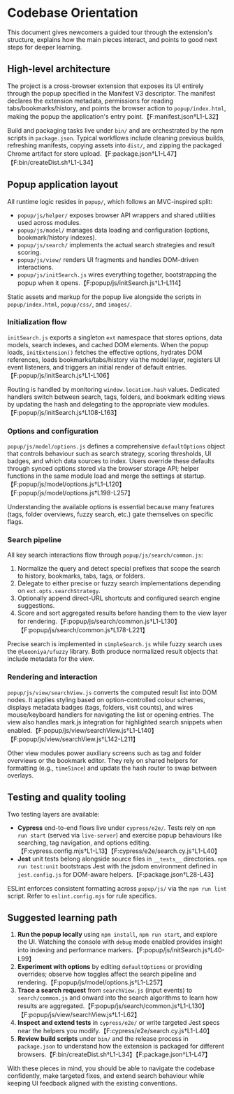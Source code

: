 # Codebase Orientation

This document gives newcomers a guided tour through the extension's structure, explains how the main pieces interact, and points to good next steps for deeper learning.

## High-level architecture

The project is a cross-browser extension that exposes its UI entirely through the popup specified in the Manifest V3 descriptor. The manifest declares the extension metadata, permissions for reading tabs/bookmarks/history, and points the browser action to `popup/index.html`, making the popup the application's entry point.【F:manifest.json†L1-L32】

Build and packaging tasks live under `bin/` and are orchestrated by the npm scripts in `package.json`. Typical workflows include cleaning previous builds, refreshing manifests, copying assets into `dist/`, and zipping the packaged Chrome artifact for store upload.【F:package.json†L1-L47】【F:bin/createDist.sh†L1-L34】

## Popup application layout

All runtime logic resides in `popup/`, which follows an MVC-inspired split:

- `popup/js/helper/` exposes browser API wrappers and shared utilities used across modules.
- `popup/js/model/` manages data loading and configuration (options, bookmark/history indexes).
- `popup/js/search/` implements the actual search strategies and result scoring.
- `popup/js/view/` renders UI fragments and handles DOM-driven interactions.
- `popup/js/initSearch.js` wires everything together, bootstrapping the popup when it opens.【F:popup/js/initSearch.js†L1-L114】

Static assets and markup for the popup live alongside the scripts in `popup/index.html`, `popup/css/`, and `images/`.

### Initialization flow

`initSearch.js` exports a singleton `ext` namespace that stores options, data models, search indexes, and cached DOM elements. When the popup loads, `initExtension()` fetches the effective options, hydrates DOM references, loads bookmarks/tabs/history via the model layer, registers UI event listeners, and triggers an initial render of default entries.【F:popup/js/initSearch.js†L1-L106】

Routing is handled by monitoring `window.location.hash` values. Dedicated handlers switch between search, tags, folders, and bookmark editing views by updating the hash and delegating to the appropriate view modules.【F:popup/js/initSearch.js†L108-L163】

### Options and configuration

`popup/js/model/options.js` defines a comprehensive `defaultOptions` object that controls behaviour such as search strategy, scoring thresholds, UI badges, and which data sources to index. Users override these defaults through synced options stored via the browser storage API; helper functions in the same module load and merge the settings at startup.【F:popup/js/model/options.js†L1-L120】【F:popup/js/model/options.js†L198-L257】

Understanding the available options is essential because many features (tags, folder overviews, fuzzy search, etc.) gate themselves on specific flags.

### Search pipeline

All key search interactions flow through `popup/js/search/common.js`:

1. Normalize the query and detect special prefixes that scope the search to history, bookmarks, tabs, tags, or folders.
2. Delegate to either precise or fuzzy search implementations depending on `ext.opts.searchStrategy`.
3. Optionally append direct-URL shortcuts and configured search engine suggestions.
4. Score and sort aggregated results before handing them to the view layer for rendering.【F:popup/js/search/common.js†L1-L130】【F:popup/js/search/common.js†L178-L221】

Precise search is implemented in `simpleSearch.js` while fuzzy search uses the `@leeoniya/ufuzzy` library. Both produce normalized result objects that include metadata for the view.

### Rendering and interaction

`popup/js/view/searchView.js` converts the computed result list into DOM nodes. It applies styling based on option-controlled colour schemes, displays metadata badges (tags, folders, visit counts), and wires mouse/keyboard handlers for navigating the list or opening entries. The view also handles mark.js integration for highlighted search snippets when enabled.【F:popup/js/view/searchView.js†L1-L140】【F:popup/js/view/searchView.js†L142-L211】

Other view modules power auxiliary screens such as tag and folder overviews or the bookmark editor. They rely on shared helpers for formatting (e.g., `timeSince`) and update the hash router to swap between overlays.

## Testing and quality tooling

Two testing layers are available:

- **Cypress** end-to-end flows live under `cypress/e2e/`. Tests rely on `npm run start` (served via `live-server`) and exercise popup behaviours like searching, tag navigation, and options editing.【F:cypress.config.mjs†L1-L13】【F:cypress/e2e/search.cy.js†L1-L40】
- **Jest** unit tests belong alongside source files in `__tests__` directories. `npm run test:unit` bootstraps Jest with the jsdom environment defined in `jest.config.js` for DOM-aware helpers.【F:package.json†L28-L43】

ESLint enforces consistent formatting across `popup/js/` via the `npm run lint` script. Refer to `eslint.config.mjs` for rule specifics.

## Suggested learning path

1. **Run the popup locally** using `npm install`, `npm run start`, and explore the UI. Watching the console with `debug` mode enabled provides insight into indexing and performance markers.【F:popup/js/initSearch.js†L40-L99】
2. **Experiment with options** by editing `defaultOptions` or providing overrides; observe how toggles affect the search pipeline and rendering.【F:popup/js/model/options.js†L1-L257】
3. **Trace a search request** from `searchView.js` (input events) to `search/common.js` and onward into the search algorithms to learn how results are aggregated.【F:popup/js/search/common.js†L1-L130】【F:popup/js/view/searchView.js†L1-L62】
4. **Inspect and extend tests** in `cypress/e2e/` or write targeted Jest specs near the helpers you modify.【F:cypress/e2e/search.cy.js†L1-L40】
5. **Review build scripts** under `bin/` and the release process in `package.json` to understand how the extension is packaged for different browsers.【F:bin/createDist.sh†L1-L34】【F:package.json†L1-L47】

With these pieces in mind, you should be able to navigate the codebase confidently, make targeted fixes, and extend search behaviour while keeping UI feedback aligned with the existing conventions.
